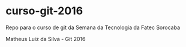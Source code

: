 # curso-git-2016
Repo para o curso de git da Semana da Tecnologia da Fatec Sorocaba

Matheus Luiz da Silva - Git 2016